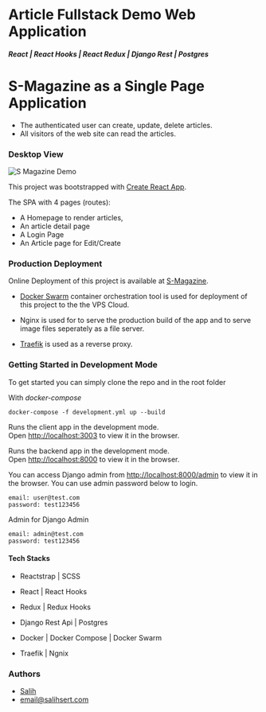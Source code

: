 # Article Fullstack Demo Web Application

##### React | React Hooks | React Redux | Django Rest | Postgres 


# S-Magazine as a Single Page Application

- The authenticated user can create, update, delete articles.
- All visitors of the web site can read the articles.

### Desktop View

<img src="https://i.imgur.com/a642d1y.png" title="S Magazine Demo "/>

This project was bootstrapped with [Create React App](https://github.com/facebook/create-react-app).

The SPA with 4 pages (routes):

- A Homepage to render articles,
- An article detail page
- A Login Page
- An Article page for Edit/Create


### Production Deployment

Online Deployment of this project is available at [S-Magazine](https://smagazine.salihsert.com/).

- [Docker Swarm](https://docs.docker.com/engine/swarm/) container orchestration tool is used for deployment of this project to the the VPS Cloud.

- Nginx is used for to serve the production build of the app and to serve image files seperately as a file server.

- [Traefik](https://traefik.io/) is used as a reverse proxy.

### Getting Started in Development Mode

To get started you can simply clone the repo and in the root folder

With _docker-compose_

`docker-compose -f development.yml up --build`

Runs the client app in the development mode.<br />
Open [http://localhost:3003](http://localhost:3003) to view it in the browser.

Runs the backend app in the development mode.<br />
Open [http://localhost:8000](http://localhost:8000) to view it in the browser.

You can access Django admin from [http://localhost:8000/admin](http://localhost:8000/admin) to view it in the browser. You can use admin password below to login. 

```
email: user@test.com
password: test123456
```

Admin for Django Admin

```
email: admin@test.com
password: test123456
```



#### Tech Stacks

- Reactstrap | SCSS

- React | React Hooks 

- Redux | Redux Hooks

- Django Rest Api | Postgres

- Docker | Docker Compose | Docker Swarm

- Traefik | Ngnix

### Authors

- [Salih](https://github.com/salih18)
- email@salihsert.com
